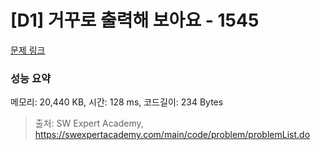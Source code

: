 # [D1] 거꾸로 출력해 보아요 - 1545 

[문제 링크](https://swexpertacademy.com/main/code/problem/problemDetail.do?contestProbId=AV2gbY0qAAQBBAS0) 

### 성능 요약

메모리: 20,440 KB, 시간: 128 ms, 코드길이: 234 Bytes



> 출처: SW Expert Academy, https://swexpertacademy.com/main/code/problem/problemList.do